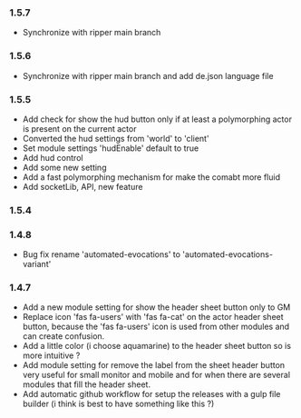 ### 1.5.7

- Synchronize with ripper main branch

### 1.5.6

- Synchronize with ripper main branch and add de.json language file

### 1.5.5

- Add check for show the hud button only if at least a polymorphing actor is present on the current actor
- Converted the hud settings from 'world' to 'client'
- Set module settings 'hudEnable' default to true
- Add hud control
- Add some new setting
- Add a fast polymorphing mechanism for make the comabt more fluid
- Add socketLib, API, new feature

### 1.5.4

### 1.4.8

- Bug fix rename 'automated-evocations' to 'automated-evocations-variant'

### 1.4.7

- Add a new module setting for show the header sheet button only to GM
- Replace icon 'fas fa-users' with 'fas fa-cat' on the actor header sheet button, because the 'fas fa-users' icon is used  from other modules and can create confusion.
- Add a little color (i choose aquamarine) to the header sheet button so is more intuitive ?
- Add module setting for remove the label from the sheet header button very useful for small monitor and mobile and for when there are several modules that fill the header sheet.
- Add automatic github workflow for setup the releases with a gulp file builder (i think is best to have something like this ?)